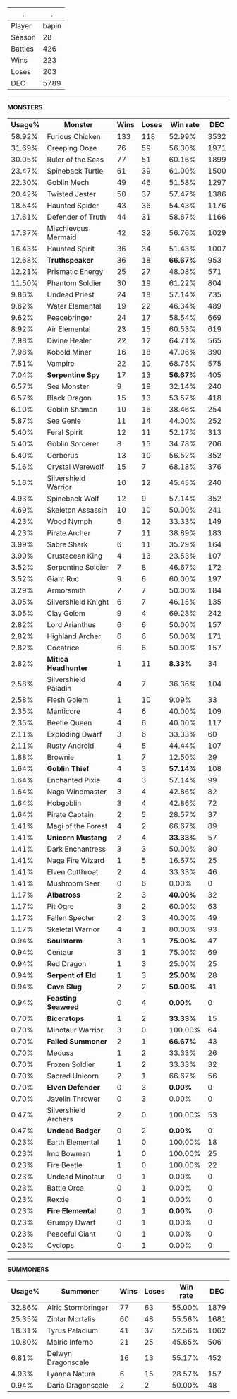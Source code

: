 .|.
|-|-
Player|bapin
Season|28
Battles|426
Wins|223
Loses|203
DEC|5789

---
**MONSTERS**

Usage%|Monster|Wins|Loses|Win rate|DEC|
-|-|-|-|-|-|
58.92%|Furious Chicken|133|118|52.99%|3532|
31.69%|Creeping Ooze|76|59|56.30%|1971|
30.05%|Ruler of the Seas|77|51|60.16%|1899|
23.47%|Spineback Turtle|61|39|61.00%|1500|
22.30%|Goblin Mech|49|46|51.58%|1297|
20.42%|Twisted Jester|50|37|57.47%|1386|
18.54%|Haunted Spider|43|36|54.43%|1176|
17.61%|Defender of Truth|44|31|58.67%|1166|
17.37%|Mischievous Mermaid|42|32|56.76%|1029|
16.43%|Haunted Spirit|36|34|51.43%|1007|
12.68%|**Truthspeaker**|36|18|**66.67%**|953|
12.21%|Prismatic Energy|25|27|48.08%|571|
11.50%|Phantom Soldier|30|19|61.22%|804|
9.86%|Undead Priest|24|18|57.14%|735|
9.62%|Water Elemental|19|22|46.34%|489|
9.62%|Peacebringer|24|17|58.54%|669|
8.92%|Air Elemental|23|15|60.53%|619|
7.98%|Divine Healer|22|12|64.71%|565|
7.98%|Kobold Miner|16|18|47.06%|390|
7.51%|Vampire|22|10|68.75%|575|
7.04%|**Serpentine Spy**|17|13|**56.67%**|405|
6.57%|Sea Monster|9|19|32.14%|240|
6.57%|Black Dragon|15|13|53.57%|418|
6.10%|Goblin Shaman|10|16|38.46%|254|
5.87%|Sea Genie|11|14|44.00%|252|
5.40%|Feral Spirit|12|11|52.17%|313|
5.40%|Goblin Sorcerer|8|15|34.78%|206|
5.40%|Cerberus|13|10|56.52%|352|
5.16%|Crystal Werewolf|15|7|68.18%|376|
5.16%|Silvershield Warrior|10|12|45.45%|240|
4.93%|Spineback Wolf|12|9|57.14%|352|
4.69%|Skeleton Assassin|10|10|50.00%|241|
4.23%|Wood Nymph|6|12|33.33%|149|
4.23%|Pirate Archer|7|11|38.89%|183|
3.99%|Sabre Shark|6|11|35.29%|164|
3.99%|Crustacean King|4|13|23.53%|107|
3.52%|Serpentine Soldier|7|8|46.67%|172|
3.52%|Giant Roc|9|6|60.00%|197|
3.29%|Armorsmith|7|7|50.00%|184|
3.05%|Silvershield Knight|6|7|46.15%|135|
3.05%|Clay Golem|9|4|69.23%|242|
2.82%|Lord Arianthus|6|6|50.00%|157|
2.82%|Highland Archer|6|6|50.00%|171|
2.82%|Cocatrice|6|6|50.00%|157|
2.82%|**Mitica Headhunter**|1|11|**8.33%**|34|
2.58%|Silvershield Paladin|4|7|36.36%|104|
2.58%|Flesh Golem|1|10|9.09%|33|
2.35%|Manticore|4|6|40.00%|109|
2.35%|Beetle Queen|4|6|40.00%|117|
2.11%|Exploding Dwarf|3|6|33.33%|60|
2.11%|Rusty Android|4|5|44.44%|107|
1.88%|Brownie|1|7|12.50%|29|
1.64%|**Goblin Thief**|4|3|**57.14%**|108|
1.64%|Enchanted Pixie|4|3|57.14%|99|
1.64%|Naga Windmaster|3|4|42.86%|82|
1.64%|Hobgoblin|3|4|42.86%|72|
1.64%|Pirate Captain|2|5|28.57%|37|
1.41%|Magi of the Forest|4|2|66.67%|89|
1.41%|**Unicorn Mustang**|2|4|**33.33%**|57|
1.41%|Dark Enchantress|3|3|50.00%|80|
1.41%|Naga Fire Wizard|1|5|16.67%|25|
1.41%|Elven Cutthroat|2|4|33.33%|46|
1.41%|Mushroom Seer|0|6|0.00%|0|
1.17%|**Albatross**|2|3|**40.00%**|32|
1.17%|Pit Ogre|3|2|60.00%|63|
1.17%|Fallen Specter|2|3|40.00%|49|
1.17%|Skeletal Warrior|4|1|80.00%|93|
0.94%|**Soulstorm**|3|1|**75.00%**|47|
0.94%|Centaur|3|1|75.00%|69|
0.94%|Red Dragon|1|3|25.00%|25|
0.94%|**Serpent of Eld**|1|3|**25.00%**|28|
0.94%|**Cave Slug**|2|2|**50.00%**|41|
0.94%|**Feasting Seaweed**|0|4|**0.00%**|0|
0.70%|**Biceratops**|1|2|**33.33%**|15|
0.70%|Minotaur Warrior|3|0|100.00%|64|
0.70%|**Failed Summoner**|2|1|**66.67%**|43|
0.70%|Medusa|1|2|33.33%|26|
0.70%|Frozen Soldier|1|2|33.33%|32|
0.70%|Sacred Unicorn|2|1|66.67%|56|
0.70%|**Elven Defender**|0|3|**0.00%**|0|
0.70%|Javelin Thrower|0|3|0.00%|0|
0.47%|Silvershield Archers|2|0|100.00%|53|
0.47%|**Undead Badger**|0|2|**0.00%**|0|
0.23%|Earth Elemental|1|0|100.00%|18|
0.23%|Imp Bowman|1|0|100.00%|25|
0.23%|Fire Beetle|1|0|100.00%|22|
0.23%|Undead Minotaur|0|1|0.00%|0|
0.23%|Battle Orca|0|1|0.00%|0|
0.23%|Rexxie|0|1|0.00%|0|
0.23%|**Fire Elemental**|0|1|**0.00%**|0|
0.23%|Grumpy Dwarf|0|1|0.00%|0|
0.23%|Peaceful Giant|0|1|0.00%|0|
0.23%|Cyclops|0|1|0.00%|0|

---
**SUMMONERS**

Usage%|Summoner|Wins|Loses|Win rate|DEC|
-|-|-|-|-|-|
32.86%|Alric Stormbringer|77|63|55.00%|1879|
25.35%|Zintar Mortalis|60|48|55.56%|1681|
18.31%|Tyrus Paladium|41|37|52.56%|1062|
10.80%|Malric Inferno|21|25|45.65%|506|
6.81%|Delwyn Dragonscale|16|13|55.17%|452|
4.93%|Lyanna Natura|6|15|28.57%|157|
0.94%|Daria Dragonscale|2|2|50.00%|48|
